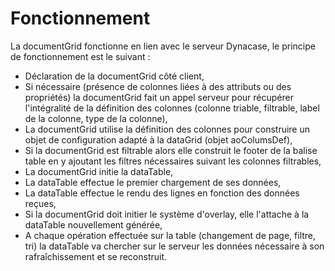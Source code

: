 # Fonctionnement

La documentGrid fonctionne en lien avec le serveur Dynacase, le principe de fonctionnement est le suivant :

* Déclaration de la documentGrid côté client,
* Si nécessaire (présence de colonnes liées à  des attributs ou des propriétés) la documentGrid fait un appel serveur pour récupérer l'intégralité de la définition des colonnes (colonne triable, filtrable, label de la colonne, type de la colonne),
* La documentGrid utilise la définition des colonnes pour construire un objet de configuration adapté à la dataGrid (objet aoColumsDef),
* Si la documentGrid est filtrable alors elle construit le footer de la balise table en y ajoutant les filtres nécessaires suivant les colonnes filtrables,
* La documentGrid initie la dataTable,
* La dataTable effectue le premier chargement de ses données,
* La dataTable effectue le rendu des lignes en fonction des données reçues,
* Si la documentGrid doit initier le système d'overlay, elle l'attache à la dataTable nouvellement générée,
* A chaque opération effectuée sur la table (changement de page, filtre, tri) la dataTable va chercher sur le serveur les données nécessaire à son rafraîchissement et se reconstruit.
